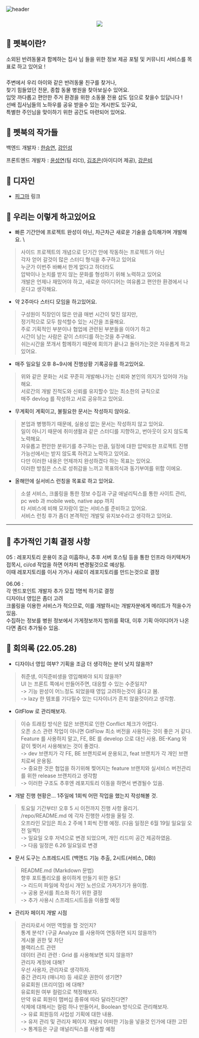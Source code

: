 ![header](https://capsule-render.vercel.app/api?type=rounded&color=0:9fc131,100:ffec5c&height=300&section=header&text=%20petBook%20&animation=fadeIn&fontSize=80&fontColor=25383c&fontAlignY=40&desc=특별한%20동물을%20위한%20특별한%20전자책%20'펫북'&descAlignY=75&rotate=0)

<h3 align="center">
<img src="https://hits.seeyoufarm.com/api/count/incr/badge.svg?url=https%3A%2F%2Fgithub.com%2Fsteven-yn%2FpetBook%2F&count_bg=%23E8E8E8&title_bg=%23C4D3DA&icon=furrynetwork.svg&icon_color=%23000000&title=visit&edge_flat=false"/>
</h3>

## 🐰 펫북이란?

소외된 반려동물과 함께하는 집사 님 들을 위한 정보 제공 포털 및 커뮤니티 서비스를 목표로 하고 있어요 !  
###
주변에서 우리 아이와 같은 반려동물 친구를 찾거나, \
찾기 힘들었던 전문, 종합 동물 병원을 찾아보실수 있어요. \
입맛 까다롭고 편안한 주거 환경을 위한 소동물 전용 샵도 덤으로 찾을수 있답니다 ! \
선배 집사님들의 노하우를 공유 받을수 있는 게시판도 있구요, \
특별한 주인님을 맞이하기 위한 공간도 마련되어 있어요.

## 🐹 펫북의 작가들

백엔드 개발자 : [한승연](https://github.com/mjk6828), [강인성](https://github.com/tails5555)

프론트엔드 개발자 : [윤성연](https://github.com/steven-yn)(팀 리더), [김조은](https://github.com/jj2084jj)(아이디어 제공), [강은비](https://github.com/eunnbi)

## 🦊 디자인

- [피그마](https://www.figma.com/file/Be2EqjYjJ82XHSm9jleMH3/%ED%8E%AB%EB%B6%81?node-id=136%3A819) 링크

## 🐥 우리는 이렇게 하고있어요

- 빠른 기간안에 프로젝트 완성이 아닌, 차근차근 새로운 기술을 습득해가며 개발해요. \
> 사이드 프로젝트의 개념으로 단기간 안에 작동하는 프로젝트가 아닌 \
> 각자 얻어 갈것이 많은 스터디 형식을 추구하고 있어요 \
> 누군가 이번주 바빠서 한게 없다고 하더라도 \
> 압박이나 눈치를 받지 않는 문화를 형성하기 위해 노력하고 있어요 \
> 개발은 언제나 재밌어야 하고, 새로운 아이디어는 여유롭고 편안한 환경에서 나온다고 생각해요.

- 약 2주마다 스터디 모임을 하고있어요.
> 구성원이 직장인이 많은 만큼 매번 시간이 맞진 않지만, \
> 정기적으로 모두 참석할수 있는 시간을 조율해요. \
> 주로 기획적인 부분이나 협업에 관련된 부분들을 이야기 하고 \
> 시간이 남는 사람은 같이 스터디를 하는것을 추구해요. \
> 쉬는시간을 쪼개서 함께하기 때문에 회의가 끝나고 돌아가는것은 자유롭게 하고 있어요.

- 매주 일요일 오후 8~9시에 진행상황 기록공유를 하고있어요.
> 위와 같은 문화는 서로 꾸준히 개발해나가는 신뢰와 본인의 의지가 있어야 가능해요. \
> 서로간의 개발 진척도와 신뢰를 유지할수 있는 최소한의 규칙으로 \
> 매주 devlog 를 작성하고 서로 공유하고 있어요. 

- 무계획이 계획이고, 불필요한 문서는 작성하지 않아요.
> 본업과 병행하기 때문에, 실용성 없는 문서는 작성하지 않고 있어요. \
> 일이 아니기 때문에 취미생활과 같은 스터디를 지향하고, 번아웃이 오지 않도록 노력해요. \
> 자유롭고 편안한 분위기를 추구하는 만큼, 일정에 대한 압박또한 프로젝트 진행 가능선에서는 받지 않도록 하려고 노력하고 있어요. \
> 다만 이러한 내용은 언제까지 완성하겠다 하는 목표는 있어요. \
> 이러한 방침은 스스로 성취감을 느끼고 목표의식과 동기부여를 위함 이에요.

- 올해안에 실서비스 런칭을 목표로 하고 있어요.
> 소셜 서비스, 크롤링을 통한 정보 수집과 구글 애널리틱스를 통한 사이트 관리, \
> pc web 과 mobile web, native app 까지 \
> 타 서비스에 비해 모자람이 없는 서비스를 준비하고 있어요. \
> 서비스 런칭 후가 좀더 본격적인 개발및 유지보수라고 생각하고 있어요. 

---

## 🐢 추가적인 기획 결정 사항

05 :
레포지토리 운용이 조금 미흡하나, 추후 서버 호스팅 등을 통한 인프라 아키텍쳐가 접목시, ci/cd 작업을 하면 어차피 변경될것으로 예상됨. \
이때 레포지토리를 이사 가거나 새로이 레포지토리를 만드는것으로 결정

06.06 : \
각 엔드포인트 개발자 추가 모집 1명씩 하기로 결정 \
디자이너 영입은 좀더 고려 \
크롤링을 이용한 서비스가 적으므로, 이를 개발하시는 개발자분에게 메리트가 적을수가 있음. \
수집하는 정보를 병원 정보에서 가게정보까지 범위를 확대, 이후 기획 아이디어가 나온다면 좀더 추가될수 있음.

## 🦉 회의록 (22.05.28)

* 디자이너 영입 여부? 기획을 조금 더 생각하는 분이 낫지 않을까?
> 취준생, 이직준비생을 영입해봐야 되지 않을까? \
> UI 는 프론트 쪽에서 만들어주면, 대응할 수 있는 수준일지? \
-> 기능 완성이 어느정도 되었을때 영입 고려하는것이 옳다고 봄. \
-> lazy 한 템포를 기다릴수 있는 디자이너가 흔치 않을것이라고 생각함.

* GitFlow 로 관리해보자.
> 이슈 트래킹 방식은 많은 브랜치로 인한 Conflict 체크가 어렵다. \
> 오픈 소스 관련 작업이 아니면 GitFlow 최소 버전을 사용하는 것이 좋은 거 같다. \
> Feature 를 사용하지 말고, FE, BE 를 develop 으로 대신 사용. BE-Kang 와 같이 찢어서 사용해보는 것이 좋겠다. \
-> dev 브랜치가 각 FE, BE 브랜치로써 운용되고, feat 브랜치가 각 개인 브랜치로써 운용됨. \
-> 중요한 것은 협업을 하기위해 찢어지는 feature 브랜치와 실서비스 버전관리를 위한 release 브랜치라고 생각함 \
-> 이러한 구조도 추후엔 레포지토리 이동을 하면서 변경될수 있음.

* 개발 진행 현황은… 1주일에 1회씩 어떤 작업을 했는지 작성해볼 것.
> 토요일 기간부터! 오후 5 시 이전까지 진행 사항 올리기. \
> /repo/README.md 에 각자 진행한 사항을 올릴 것. \
> 오프라인 모임은 최소 2 주에 1 회씩 진행 예정. (다음 일정은 6월 19일 일요일 오전 일찍!) \
-> 일요일 오후 저녁으로 변경 되었으며, 개인 리드미 공간 제공하였음. \
-> 다음 일정은 6.26 일요일로 변경

* 문서 도구는 스프레드시트 (백엔드 기능 추출, 2시트(서비스, DB))
> README.md (Markdown 문법) \
> 향후 포트폴리오를 용이하게 만들기 위한 용도! \
-> 리드미 파일에 작성시 개인 노션으로 가져가기가 용이함. \
-> 공용 문서를 최소화 하기 위한 결정 \
-> 추가 사용시 스프레드시트등을 이용할 예정

* 관리자 페이지 개발 시점
> 관리자로서 어떤 역할을 할 것인지? \
> 통계 분석? (구글 Analyze 를 사용하여 연동하면 되지 않을까?) \
> 게시물 권한 및 차단 \
> 블랙리스트 관련 \
> 데이터 관리 관련 : Grid 를 사용해보면 되지 않을까? \
> 관리자 계정에 대해? \
> 우선 사용자, 관리자로 생각하자. \
> 중간 관리자 (매니저) 등 새로운 권한이 생기면? \
> 유료회원 (프리미엄) 에 대해? \
> 유료회원 여부 컬럼으로 책정해보자. \
> 만약 유료 회원이 맴버십 종류에 따라 달라진다면? \
> 삭제에 대해서는 컬럼 하나 만들어서, Boolean 방식으로 관리해보자. \
-> 유료 회원등의 사업성 기획에 대한 내용. \
-> 유저 관리 및 관리자 페이지 개발시 어떠한 기능을 넣을것 인가에 대한 고민 \
-> 통계등은 구글 애널리틱스를 사용할 예정
